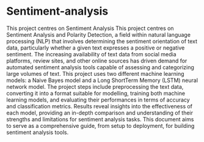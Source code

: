 # Sentiment-analysis
This project centres on Sentiment Analysis
This project centres on Sentiment Analysis and Polarity Detection, a
field within natural language processing (NLP) that involves
determining the sentiment orientation of text data, particularly
whether a given text expresses a positive or negative sentiment. The
increasing availability of text data from social media platforms,
review sites, and other online sources has driven demand for
automated sentiment analysis tools capable of assessing and
categorizing large volumes of text. This project uses two different
machine learning models: a Naive Bayes model and a Long ShortTerm Memory (LSTM) neural network model.
The project steps include preprocessing the text data, converting it
into a format suitable for modelling, training both machine learning
models, and evaluating their performances in terms of accuracy and
classification metrics. Results reveal insights into the effectiveness of
each model, providing an in-depth comparison and understanding of
their strengths and limitations for sentiment analysis tasks. This
document aims to serve as a comprehensive guide, from setup to
deployment, for building sentiment analysis tools.

